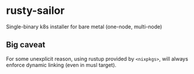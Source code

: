 # rusty-sailor
Single-binary k8s installer for bare metal (one-node, multi-node)

## Big caveat

For some unexplicit reason, using rustup provided by `<nixpkgs>`, will always enforce dynamic linking (even in musl target).
